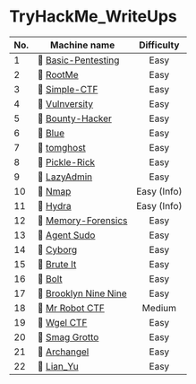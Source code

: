 # TryHackMe_WriteUps

| No.   | Machine name                                                                               |  Difficulty |
| ----- | ------------------------------------------------------------------------------------------ | :----------:|
| 1     | :green_book: [Basic-Pentesting](../main/Basic-Pentesting-room/Basic-Pentesting-room.md)    | Easy        |
| 2     | :green_book: [RootMe](../main/RootMe-room/RootMe-room.md)                                  | Easy        |
| 3     | :green_book: [Simple-CTF](../main/Simple-CTF-room/Simple-CTF-room.md)                      | Easy        |
| 4     | :green_book: [Vulnversity](../main/Vulnversity-room/Vulnversity-room.md)                   | Easy        |
| 5     | :green_book: [Bounty-Hacker](../main/Bounty-Hacker-room/Bounty-Hacker-room.md)             | Easy        |
| 6     | :green_book: [Blue](../main/Blue-room/Blue-room.md)                                        | Easy        |
| 7     | :green_book: [tomghost](../main/tomghost-room/tomghost-room.md)                            | Easy        |
| 8     | :green_book: [Pickle-Rick](../main/Pickle-Rick-room/Pickle-Rick-room.md)                   | Easy        |
| 9     | :green_book: [LazyAdmin](../main/LazyAdmin-room/LazyAdmin-room.md)                         | Easy        |
| 10    | :green_book: [Nmap](../main/Nmap-room/Nmap-room.md)                                        | Easy (Info) |
| 11    | :green_book: [Hydra](../main/Hydra-room/Hydra-room.md)                                     | Easy (Info) |
| 12    | :green_book: [Memory-Forensics](../main/Memory-Forensics-room/Memory-Forensics-room.md)    | Easy        |
| 13    | :green_book: [Agent Sudo](../main/Agent-Sudo-room/Agent-Sudo-room.md)                      | Easy        |
| 14    | :green_book: [Cyborg](../main/Cyborg-room/Cyborg-room.md)                                  | Easy        |
| 15    | :green_book: [Brute It](../main/Brute-It-room/Brute-It-room.md)                            | Easy        |
| 16    | :green_book: [Bolt](../main/Bolt-room/Bolt-room.md)                                        | Easy        |
| 17    | :green_book: [Brooklyn Nine Nine](../main/Brooklyn-Nine-Nine/Brooklyn-Nine-Nine.md)        | Easy        |
| 18    | :green_book: [Mr Robot CTF](../main/Mr-Robot-CTF-room/Mr-Robot-CTF-room.md)                | Medium      |
| 19    | :green_book: [Wgel CTF](../main/Wgel-CTF-room/Wgel-CTF-room.md)                            | Easy        |
| 20    | :green_book: [Smag Grotto](../main/Smag-Grotto-room/Smag-Grotto-room.md)                   | Easy        |
| 21    | :green_book: [Archangel](../main/Archangel-room/Archangel-room.md)                         | Easy        |
| 22    | :green_book: [Lian_Yu](../main/Lian_Yu-room/Lian_Yu-room.md)                               | Easy        |
